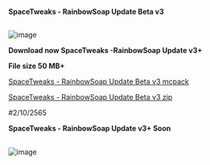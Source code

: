 **SpaceTweaks - RainbowSoap Update Beta v3**

##
![image](https://cdn.discordapp.com/attachments/876032428597194782/1025948446890393621/pack_icon.png)

**Download now SpaceTweaks -RainbowSoap Update v3+**

**File size 50 MB+**

[SpaceTweaks - RainbowSoap Update Beta v3 mcpack](https://www.mediafire.com/file/34f11qn5c7p8p75/%25F0%259D%2597%25A6%25F0%259D%2597%25BD%25F0%259D%2597%25AE%25F0%259D%2597%25B0%25F0%259D%2597%25B2%25F0%259D%2597%25A7%25F0%259D%2598%2584%25F0%259D%2597%25B2%25F0%259D%2597%25AE%25F0%259D%2597%25B8%25F0%259D%2598%2580.mcpack/file)

[SpaceTweaks - RainbowSoap Update Beta v3 zip](https://www.mediafire.com/file/0nbhqo06tfjztmz/%25F0%259D%2597%25A6%25F0%259D%2597%25BD%25F0%259D%2597%25AE%25F0%259D%2597%25B0%25F0%259D%2597%25B2%25F0%259D%2597%25A7%25F0%259D%2598%2584%25F0%259D%2597%25B2%25F0%259D%2597%25AE%25F0%259D%2597%25B8%25F0%259D%2598%2580.zip/file)

#2/10/2565

**SpaceTweaks - RainbowSoap Update v3+ Soon**

##
![image](https://cdn.discordapp.com/attachments/876032428597194782/1025948446890393621/pack_icon.png)


